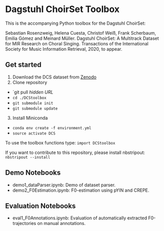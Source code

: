 # Dagstuhl ChoirSet Toolbox

This is the accompanying Python toolbox for the Dagstuhl ChoirSet:

Sebastian Rosenzweig, Helena Cuesta, Christof Weiß, Frank Scherbaum, Emilia Gómez and Meinard Müller. Dagstuhl ChoirSet: A
Multitrack Dataset for MIR Research on Choral Singing. Transactions of the International Society for Music Information Retrieval,
2020, to appear.


## Get started
1. Download the DCS dataset from [Zenodo](https://doi.org/10.5281/zenodo.3897182)
2. Clone repository
  * `git pull _hidden URL_
  * `cd ./DCStoolbox`
  * `git submodule init`
  * `git submodule update`
3. Install Miniconda
  * `conda env create -f environment.yml`
  * `source activate DCS`

To use the toolbox functions type:
`import DCStoolbox`

If you want to contribute to this repository, please install nbstripout:
`nbstripout --install`

## Demo Notebooks
* demo1_dataParser.ipynb: Demo of dataset parser.
* demo2_F0Estimation.ipynb: F0-estimation using pYIN and CREPE.

## Evaluation Notebooks
* eval1_F0Annotations.ipynb: Evaluation of automatically extracted F0-trajectories on manual annotations.
